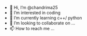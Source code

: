 - 👋 Hi, I’m @chandrima25
- 👀 I’m interested in coding 
- 🌱 I’m currently learning c++/ python
- 💞️ I’m looking to collaborate on ...
- 📫 How to reach me ...

<!---
chandrima25/chandrima25 is a ✨ special ✨ repository because its `README.md` (this file) appears on your GitHub profile.
You can click the Preview link to take a look at your changes.
--->
